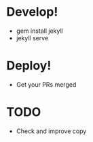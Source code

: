 # Develop!

* gem install jekyll
* jekyll serve


# Deploy!

* Get your PRs merged


# TODO

* Check and improve copy
